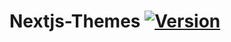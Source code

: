 # Nextjs-Themes [![Version](https://img.shields.io/npm/v/next-themes.svg?colorB=green)](https://www.npmjs.com/package/nextjs-themes)

